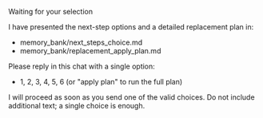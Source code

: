 Waiting for your selection

I have presented the next-step options and a detailed replacement plan in:
- memory_bank/next_steps_choice.md
- memory_bank/replacement_apply_plan.md

Please reply in this chat with a single option:
- 1, 2, 3, 4, 5, 6  (or "apply plan" to run the full plan)

I will proceed as soon as you send one of the valid choices. Do not include additional text; a single choice is enough.
